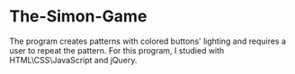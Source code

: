 # The-Simon-Game
The program creates patterns with colored buttons' lighting and requires a user to repeat the pattern.
For this program, I studied with HTML\CSS\JavaScript and jQuery.
